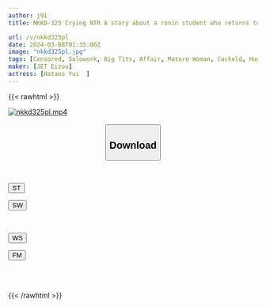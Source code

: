 ```yaml
---
author: j91
title: NKKD-325 Crying NTR A story about a ronin student who returns to the countryside after losing his dreams and cries as he has sex with the married woman at his boarding house. Yui Hatano

url: /v/nkkd325pl
date: 2024-03-08T01:35:00Z
image: "nkkd325pl.jpg"
tags: [Censored, Solowork, Big Tits, Affair, Mature Woman, Cuckold, Huge Butt	]
maker: [JET Eizou]
actress: [Hatano Yui  ]
---
```



{{< rawhtml >}}

<div class="video" data-videoid="Xy0d21m87mCDDLj">
    <a href="javascript:;">
        <img src="/v/nkkd325pl/nkkd325pl.jpg" width="WIDTH" height="HEIGHT" alt="nkkd325pl.mp4" loading="lazy">
    </a>
</div>

<script type="text/javascript" src="https://j91.asia/asset/on-demand-st.js"></script>

<br>
  <link rel="stylesheet" href="https://j91.asia/asset/bs5.css">
  
  <center>
  <button class="btn btn-primary" type="button" data-bs-toggle="collapse" data-bs-target=".multi-collapse" aria-expanded="false" aria-controls="multiCollapseExample1 multiCollapseExample2"><h2>Download</h2></button></center>
</p>
<div class="row">
  <div class="col">
    <div class="collapse multi-collapse" id="multiCollapseExample1">
      <div class="card card-body">
	      	      <br>
<div class="buttons">  
<p><a href="https://streamtape.to/v/Xy0d21m87mCDDLj" target="_blank"><button class="btn-hover color-3"><i class="fa fa-download"></i> ST</button></a></p>
<p><a href="https://cdnwish.com/6xdrn8zbuter" target="_blank"><button class="btn-hover color-2"><i class="fa fa-download"></i> SW</button></a></p></div>
    </div>
  </div>
</div>
  <div class="col">
    <div class="collapse multi-collapse" id="multiCollapseExample2">
      <div class="card card-body">
	      <br>
<div class="buttons">
<p><a href="https://wolfstream.tv/zz4s3h4i5fuz"><button class="btn-hover color-9"><i class="fa fa-download"></i> WS</button></a></p>
<p><a href="https://filemoon.sx/d/02ngebkymyt2"><button class="btn-hover color-8"><i class="fa fa-download"></i> FM</button></a></p></div>
<br><br>
      </div>
    </div>
  </div>
</div>

{{< /rawhtml >}}